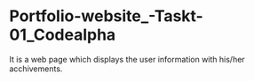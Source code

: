 # Portfolio-website_-Taskt-01_Codealpha
It is a web page which displays the user information with his/her acchivements.
